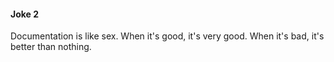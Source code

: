 #### Joke 2

Documentation is like sex. When it's good, it's very good. When it's bad, it's better than nothing.
